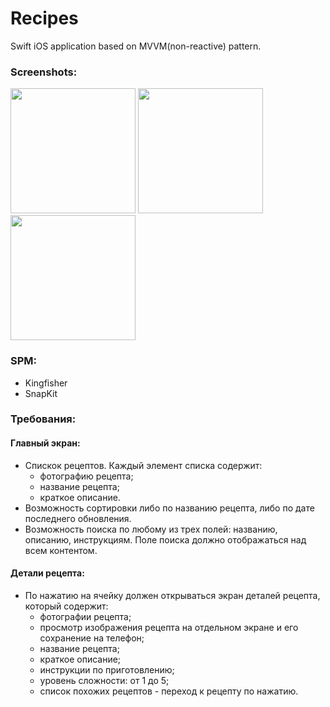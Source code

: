 
# Recipes
Swift iOS application based on MVVM(non-reactive) pattern.

### Screenshots:

<p float="left">
<img src="https://user-images.githubusercontent.com/49912185/116223881-301d3000-a77a-11eb-8343-51359892ff6d.png" width="200">
<img src="https://user-images.githubusercontent.com/49912185/116223908-37dcd480-a77a-11eb-9537-b4f96096f685.png" width="200"/>
<img src="https://user-images.githubusercontent.com/49912185/116223921-3ad7c500-a77a-11eb-8f94-d5ebca6e4a9c.png" width="200"/>
</p>

### SPM:
- Kingfisher
- SnapKit

### Требования:
#### Главный экран:
* Спискок рецептов. Каждый элемент списка содержит:
    - фотографию рецепта;
    - название рецепта;
    - краткое описание.
* Возможность сортировки либо по названию рецепта, либо по дате последнего обновления.
* Возможность поиска по любому из трех полей: названию, описанию, инструкциям. Поле поиска должно отображаться над всем контентом.

#### Детали рецепта: 
* По нажатию на ячейку должен открываться экран деталей рецепта, который содержит:
    - фотографии рецепта;
    - просмотр изображения рецепта на отдельном экране и его сохранение на телефон;
    - название рецепта;
    - краткое описание;
    - инструкции по приготовлению;
    - уровень сложности: от 1 до 5;
    - список похожих рецептов - переход к рецепту по нажатию.
    


